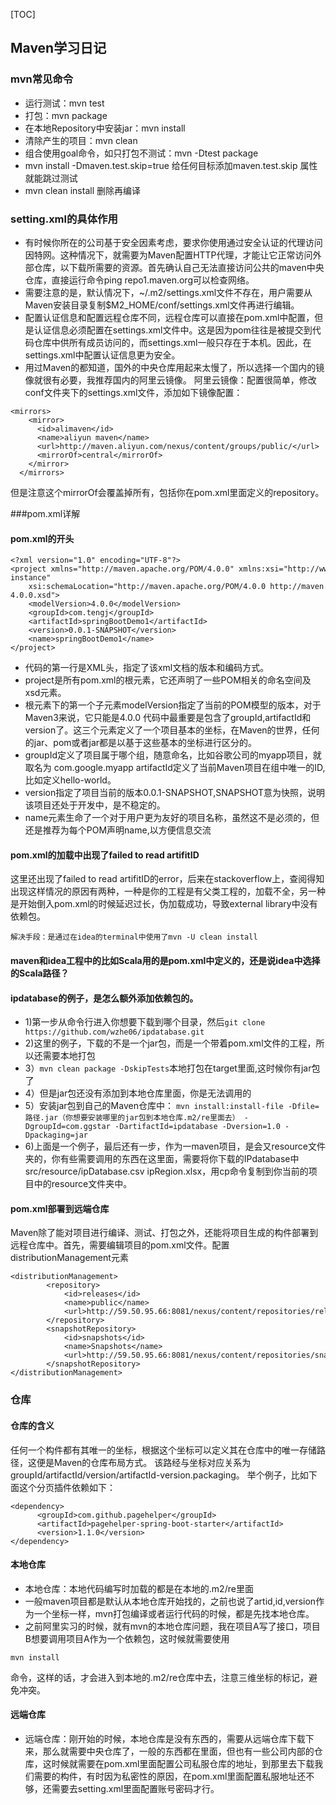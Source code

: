 [TOC]
## Maven学习日记
### mvn常见命令
* 运行测试：mvn test
* 打包：mvn package
* 在本地Repository中安装jar：mvn install
* 清除产生的项目：mvn clean
* 组合使用goal命令，如只打包不测试：mvn -Dtest package
* mvn install -Dmaven.test.skip=true 给任何目标添加maven.test.skip 属性就能跳过测试
* mvn clean install 删除再编译

### setting.xml的具体作用
* 有时候你所在的公司基于安全因素考虑，要求你使用通过安全认证的代理访问因特网。这种情况下，就需要为Maven配置HTTP代理，才能让它正常访问外部仓库，以下载所需要的资源。首先确认自己无法直接访问公共的maven中央仓库，直接运行命令ping repo1.maven.org可以检查网络。
* 需要注意的是，默认情况下，~/.m2/settings.xml文件不存在，用户需要从Maven安装目录复制$M2_HOME/conf/settings.xml文件再进行编辑。
* 配置认证信息和配置远程仓库不同，远程仓库可以直接在pom.xml中配置，但是认证信息必须配置在settings.xml文件中。这是因为pom往往是被提交到代码仓库中供所有成员访问的，而settings.xml一般只存在于本机。因此，在settings.xml中配置认证信息更为安全。
* 用过Maven的都知道，国外的中央仓库用起来太慢了，所以选择一个国内的镜像就很有必要，我推荐国内的阿里云镜像。 阿里云镜像：配置很简单，修改conf文件夹下的settings.xml文件，添加如下镜像配置：
```
<mirrors>
    <mirror>
      <id>alimaven</id>
      <name>aliyun maven</name>
      <url>http://maven.aliyun.com/nexus/content/groups/public/</url>
      <mirrorOf>central</mirrorOf>        
    </mirror>
  </mirrors>
```
但是注意这个mirrorOf会覆盖掉所有，包括你在pom.xml里面定义的repository。

###pom.xml详解
#### pom.xml的开头
```
<?xml version="1.0" encoding="UTF-8"?>
<project xmlns="http://maven.apache.org/POM/4.0.0" xmlns:xsi="http://www.w3.org/2001/XMLSchema-instance"
    xsi:schemaLocation="http://maven.apache.org/POM/4.0.0 http://maven.apache.org/xsd/maven-4.0.0.xsd">
    <modelVersion>4.0.0</modelVersion>
    <groupId>com.tengj</groupId>
    <artifactId>springBootDemo1</artifactId>
    <version>0.0.1-SNAPSHOT</version>
    <name>springBootDemo1</name>
</project>
```

* 代码的第一行是XML头，指定了该xml文档的版本和编码方式。
* project是所有pom.xml的根元素，它还声明了一些POM相关的命名空间及xsd元素。
* 根元素下的第一个子元素modelVersion指定了当前的POM模型的版本，对于Maven3来说，它只能是4.0.0
代码中最重要是包含了groupId,artifactId和version了。这三个元素定义了一个项目基本的坐标，在Maven的世界，任何的jar、pom或者jar都是以基于这些基本的坐标进行区分的。
* groupId定义了项目属于哪个组，随意命名，比如谷歌公司的myapp项目，就取名为 com.google.myapp
artifactId定义了当前Maven项目在组中唯一的ID,比如定义hello-world。
* version指定了项目当前的版本0.0.1-SNAPSHOT,SNAPSHOT意为快照，说明该项目还处于开发中，是不稳定的。
* name元素生命了一个对于用户更为友好的项目名称，虽然这不是必须的，但还是推荐为每个POM声明name,以方便信息交流

#### pom.xml的加载中出现了failed to read artifitID
这里还出现了failed to read artifitID的error，后来在stackoverflow上，查阅得知出现这样情况的原因有两种，一种是你的工程是有父类工程的，加载不全，另一种是开始倒入pom.xml的时候延迟过长，伪加载成功，导致external library中没有依赖包。
```
解决手段：是通过在idea的terminal中使用了mvn -U clean install
```
#### maven和idea工程中的比如Scala用的是pom.xml中定义的，还是说idea中选择的Scala路径？

#### ipdatabase的例子，是怎么额外添加依赖包的。
* 1)第一步从命令行进入你想要下载到哪个目录，然后`git clone https://github.com/wzhe06/ipdatabase.git`
* 2)这里的例子，下载的不是一个jar包，而是一个带着pom.xml文件的工程，所以还需要本地打包
* 3）`mvn clean package -DskipTests`本地打包在target里面,这时候你有jar包了
* 4）但是jar包还没有添加到本地仓库里面，你是无法调用的
* 5）安装jar包到自己的Maven仓库中：
`mvn install:install-file -Dfile=路径.jar（你想要安装哪里的jar包到本地仓库.m2/re里面去） -DgroupId=com.ggstar -DartifactId=ipdatabase -Dversion=1.0 -Dpackaging=jar`
* 6)上面是一个例子，最后还有一步，作为一maven项目，是会又resource文件夹的，你有些需要调用的东西在这里面，需要将你下载的IPdatabase中src/resource/ipDatabase.csv ipRegion.xlsx，用cp命令复制到你当前的项目中的resource文件夹中。


#### pom.xml部署到远端仓库
Maven除了能对项目进行编译、测试、打包之外，还能将项目生成的构件部署到远程仓库中。首先，需要编辑项目的pom.xml文件。配置distributionManagement元素
```
<distributionManagement>
        <repository>
            <id>releases</id>
            <name>public</name>
            <url>http://59.50.95.66:8081/nexus/content/repositories/releases</url>
        </repository>
        <snapshotRepository>
            <id>snapshots</id>
            <name>Snapshots</name>
            <url>http://59.50.95.66:8081/nexus/content/repositories/snapshots</url>
        </snapshotRepository>
</distributionManagement>
```

### 仓库
#### 仓库的含义
任何一个构件都有其唯一的坐标，根据这个坐标可以定义其在仓库中的唯一存储路径，这便是Maven的仓库布局方式。
该路经与坐标对应关系为groupId/artifactId/version/artifactId-version.packaging。
举个例子，比如下面这个分页插件依赖如下：
```
<dependency>
      <groupId>com.github.pagehelper</groupId>
      <artifactId>pagehelper-spring-boot-starter</artifactId>
      <version>1.1.0</version>
</dependency>
```
#### 本地仓库
* 本地仓库：本地代码编写时加载的都是在本地的.m2/re里面
* 一般maven项目都是默认从本地仓库开始找的，之前也说了artid,id,version作为一个坐标一样，mvn打包编译或者运行代码的时候，都是先找本地仓库。
* 之前阿里实习的时候，就有mvn的本地仓库问题，我在项目A写了接口，项目B想要调用项目A作为一个依赖包，这时候就需要使用
```
mvn install
```
命令，这样的话，才会进入到本地的.m2/re仓库中去，注意三维坐标的标记，避免冲突。

#### 远端仓库
* 远端仓库：刚开始的时候，本地仓库是没有东西的，需要从远端仓库下载下来，那么就需要中央仓库了，一般的东西都在里面，但也有一些公司内部的仓库，这时候就需要在pom.xml里面配置公司私服仓库的地址，到那里去下载我们需要的构件，有时因为私密性的原因，在pom.xml里面配置私服地址还不够，还需要去setting.xml里面配置账号密码才行。

